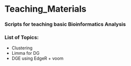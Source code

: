 # Teaching_Materials

### Scripts for teaching basic Bioinformatics Analysis

### List of Topics: 
- Clustering
- Limma for DG
- DGE using EdgeR + voom
